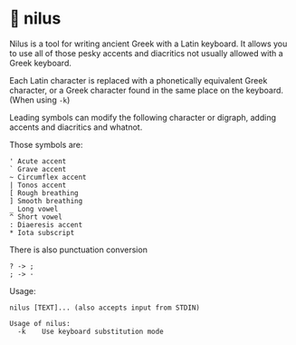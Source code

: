 # 🏺 nilus

Nilus is a tool for writing ancient Greek with a Latin keyboard. It allows you to use all of those pesky accents and diacritics not usually allowed with a Greek keyboard.

Each Latin character is replaced with a phonetically equivalent Greek character, or a Greek character found in the same place on the keyboard. (When using `-k`)

Leading symbols can modify the following character or digraph, adding accents and diacritics and whatnot.

Those symbols are:

```
' Acute accent
` Grave accent
~ Circumflex accent
| Tonos accent
[ Rough breathing
] Smooth breathing
_ Long vowel
^ Short vowel
: Diaeresis accent
* Iota subscript
```

There is also punctuation conversion

```
? -> ;
; -> ·
```

Usage:

```
nilus [TEXT]... (also accepts input from STDIN)

Usage of nilus:
  -k	Use keyboard substitution mode
```
